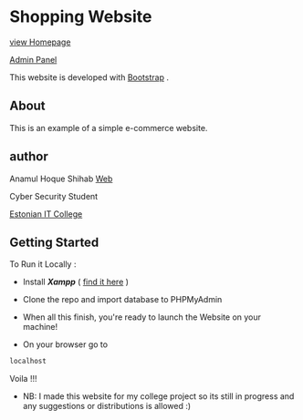 Shopping Website 
================

[view Homepage](https://shihabtest.000webhostapp.com/)

[Admin Panel](https://shihabtest.000webhostapp.com/admin/index.php)

This website is developed with [Bootstrap](http://getbootstrap.com/) .



About
-----

This is an example of a simple e-commerce website.

author
---------------

Anamul Hoque Shihab [Web](https://anamulshihab.com)

Cyber Security Student 

[Estonian IT College](http://www.itcollege.ee/)

Getting Started
---------------

To Run it Locally :
* Install ***Xampp***  ( [find it here](https://www.apachefriends.org/download.html) )

* Clone the repo and import database to PHPMyAdmin


* When all this finish, you're ready to launch the Website on your machine!
* On your browser go to
```sh
localhost
```

Voila !!!


* NB: I made this website for my college project so its still in progress and any suggestions or distributions is allowed :)
